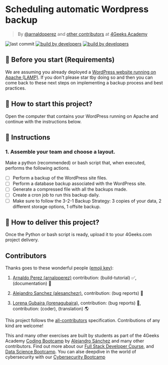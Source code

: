 # Scheduling automatic Wordpress backup

<!-- hide -->
> By [@arnaldoperez](https://github.com/arnaldoperez) and [other contributors](https://github.com/4GeeksAcademy/scheduling-automatic-wordpress-backup/graphs/contributors) at [4Geeks Academy](https://4geeksacademy.co/)

![last commit](https://img.shields.io/github/last-commit/4geeksacademy/scheduling-automatic-wordpress-backup)
[![build by developers](https://img.shields.io/badge/build_by-Developers-blue)](https://4geeks.com)
[![build by developers](https://img.shields.io/twitter/follow/4geeksacademy?style=social&logo=twitter)](https://twitter.com/4geeksacademy)

<!-- endhide -->

## 🛑 Before you start (Requirements)

We are assuming you already deployed a [WordPress website running on Apache (LAMP)](https://4geeks.com/interactive-exercise/deploying-wordpress-site-debian). If you don't please star tby doing so and then you can come back to these next steps on implementing a backup process and best practices.

## 🌱 How to start this project?

Open the computer that contains your WordPress running on Apache and continue with the instructions below.

## 📝 Instructions

### 1. Assemble your team and choose a layout.

Make a python (recommended) or bash script that, when executed, performs the following actions.

- [ ] Perform a backup of the WordPress site files.
- [ ] Perform a database backup associated with the WordPress site.
- [ ] Generate a compressed file with all the backups made.
- [ ] Create a cron job to run this backup daily.
- [ ] Make sure to follow the 3-2-1 Backup Strategy: 3 copies of your data, 2 different storage options, 1 offsite backup.

## 🚛 How to deliver this project?

Once the Python or bash script is ready, upload it to your 4Geeks.com project delivery.

<!-- hide -->
## Contributors

Thanks goes to these wonderful people ([emoji key](https://github.com/kentcdodds/all-contributors#emoji-key)):

1. [Arnaldo Perez (arnaloperez)](https://github.com/arnaloperez) contribution: (build-tutorial) ✅, (documentation) 📖
  
2. [Alejandro Sanchez (alesanchezr)](https://github.com/alesanchezr),  contribution: (bug reports) 🐛

3. [Lorena Gubaira (lorenagubaira)](https://github.com/lorenagubaira), contribution: (bug reports) 🐛, contribution: (coder), (translation) 🌎

This project follows the [all-contributors](https://github.com/kentcdodds/all-contributors) specification. Contributions of any kind are welcome!

This and many other exercises are built by students as part of the 4Geeks Academy [Coding Bootcamp](https://4geeksacademy.com/us/coding-bootcamp) by [Alejandro Sánchez](https://twitter.com/alesanchezr) and many other contributors. Find out more about our [Full Stack Developer Course](https://4geeksacademy.com/us/coding-bootcamps/part-time-full-stack-developer), and  [Data Science Bootcamp](https://4geeksacademy.com/us/coding-bootcamps/datascience-machine-learning). You can alse deepdive in the world of cybersecurity with our [Cybersecurity Bootcamp](https://4geeksacademy.com/us/coding-bootcamps/cybersecurity)
<!-- endhide -->
